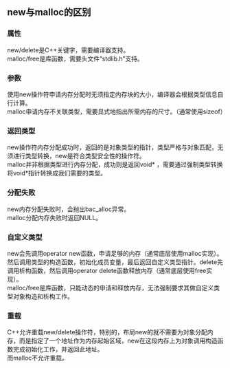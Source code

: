 ## new与malloc的区别
### 属性
new/delete是C++关键字，需要编译器支持。   
malloc/free是库函数，需要头文件“stdlib.h”支持。    
### 参数
使用new操作符申请内存分配时无须指定内存块的大小，编译器会根据类型信息自行计算。   
malloc申请内存不关联类型，需要显式地指出所需内存的尺寸。（通常使用sizeof）     
### 返回类型
new操作符内存分配成功时，返回的是对象类型的指针，类型严格与对象匹配，无须进行类型转换，new是符合类型安全性的操作符。   
malloc并非根据类型进行内存分配，成功则是返回void* ，需要通过强制类型转换将void*指针转换成我们需要的类型。    
### 分配失败
new内存分配失败时，会抛出bac_alloc异常。     
malloc分配内存失败时返回NULL。   
### 自定义类型
new会先调用operator new函数，申请足够的内存（通常底层使用malloc实现）。然后调用类型的构造函数，初始化成员变量，最后返回自定义类型指针。delete先调用析构函数，然后调用operator delete函数释放内存（通常底层使用free实现）。     
malloc/free是库函数，只能动态的申请和释放内存，无法强制要求其做自定义类型对象构造和析构工作。    
### 重载
C++允许重载new/delete操作符，特别的，布局new的就不需要为对象分配内存，而是指定了一个地址作为内存起始区域，new在这段内存上为对象调用构造函数完成初始化工作，并返回此地址。   
而malloc不允许重载。